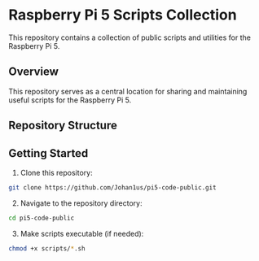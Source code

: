 # Raspberry Pi 5 Scripts Collection

This repository contains a collection of public scripts and utilities for the Raspberry Pi 5.

## Overview

This repository serves as a central location for sharing and maintaining useful scripts for the Raspberry Pi 5.

## Repository Structure 


## Getting Started

1. Clone this repository:
```bash
git clone https://github.com/Johan1us/pi5-code-public.git
```

2. Navigate to the repository directory:
```bash
cd pi5-code-public
```

3. Make scripts executable (if needed):
```bash
chmod +x scripts/*.sh
```







